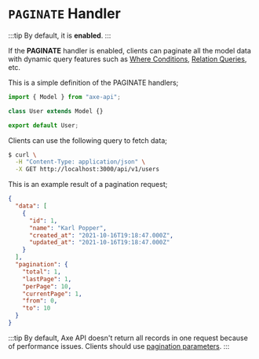 # `PAGINATE` Handler

:::tip
By default, it is **enabled**.
:::

If the **PAGINATE** handler is enabled, clients can paginate all the model data with dynamic query features such as [Where Conditions](/reference/queries-q), [Relation Queries](/reference/queries-with), etc.

This is a simple definition of the PAGINATE handlers;

```ts
import { Model } from "axe-api";

class User extends Model {}

export default User;
```

Clients can use the following query to fetch data;

```bash
$ curl \
  -H "Content-Type: application/json" \
  -X GET http://localhost:3000/api/v1/users
```

This is an example result of a pagination request;

```json
{
  "data": [
    {
      "id": 1,
      "name": "Karl Popper",
      "created_at": "2021-10-16T19:18:47.000Z",
      "updated_at": "2021-10-16T19:18:47.000Z"
    }
  ],
  "pagination": {
    "total": 1,
    "lastPage": 1,
    "perPage": 10,
    "currentPage": 1,
    "from": 0,
    "to": 10
  }
}
```

:::tip
By default, Axe API doesn't return all records in one request because of performance issues. Clients should use [pagination parameters](/reference/queries-page).
:::
